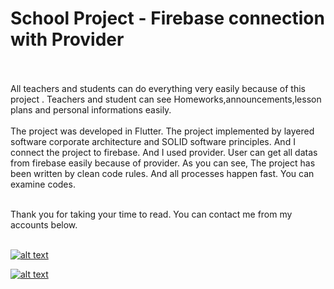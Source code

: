 # School Project - Firebase connection with Provider
<br><br>
  All teachers and students can do everything very easily because of this project . Teachers and student can see Homeworks,announcements,lesson plans and personal informations easily.
 <br><br>
  The project was developed in Flutter. The project implemented by layered software corporate architecture and SOLID software principles. And I connect the project to firebase. And I used provider. User can get all datas from firebase easily because of provider. As you can see, The project has been written by clean code rules. And all processes happen fast. You can examine codes.
 <br><br>


Thank you for taking your time to read. You can contact me from my accounts below.<br>
<br>

<a href="https://github.com/KenanSonuksun" target="_blank">

![alt text](https://img.shields.io/badge/GitHub-100000?style=for-the-badge&logo=github&logoColor=white)

</a>
<a href="https://www.linkedin.com/in/kenan-sönüksün-598b121b0/" target="_blank">

![alt text](https://img.shields.io/badge/LinkedIn-0077B5?style=for-the-badge&logo=linkedin&logoColor=white)

</a>
